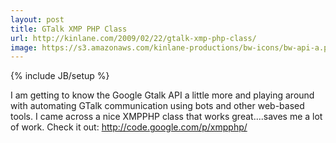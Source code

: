 ```yaml
---
layout: post
title: GTalk XMP PHP Class
url: http://kinlane.com/2009/02/22/gtalk-xmp-php-class/
image: https://s3.amazonaws.com/kinlane-productions/bw-icons/bw-api-a.png
---
```

{% include JB/setup %}
I am getting to know the Google Gtalk API a little more and playing around with automating GTalk communication using bots and other web-based tools. I came across a nice XMPPHP class that works great....saves me a lot of work.
Check it out: http://code.google.com/p/xmpphp/